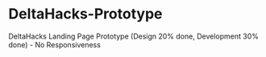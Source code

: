 # DeltaHacks-Prototype
DeltaHacks Landing Page Prototype (Design 20% done, Development 30% done) - No Responsiveness
